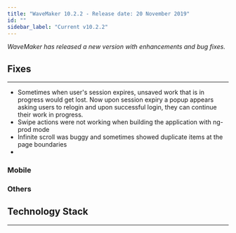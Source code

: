 ```yaml
---
title: "WaveMaker 10.2.2 - Release date: 20 November 2019"
id: ""
sidebar_label: "Current v10.2.2"
---
```

*WaveMaker has released a new version with enhancements and bug fixes.*


## Fixes
---
- Sometimes when user's session expires, unsaved work that is in progress would get lost. Now upon session expiry a popup appears asking users to relogin and upon successful login, they can continue their work in progress.
- Swipe actions were not working when building the application with ng-prod mode
- Infinite scroll was buggy and sometimes showed duplicate items at the page boundaries
- 

### Mobile


### Others

## Technology Stack
---

